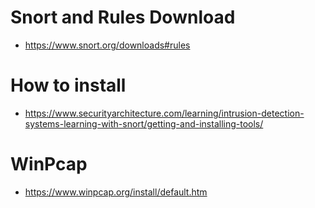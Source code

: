 

# Snort and Rules Download
- https://www.snort.org/downloads#rules

# How to install
- https://www.securityarchitecture.com/learning/intrusion-detection-systems-learning-with-snort/getting-and-installing-tools/

# WinPcap
- https://www.winpcap.org/install/default.htm

